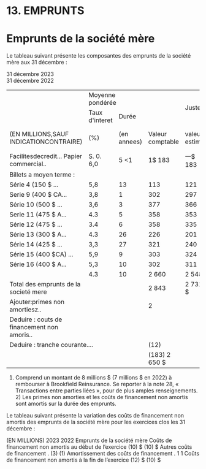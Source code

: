 # 13. EMPRUNTS  

# Emprunts de la société mère  

Le tableau suivant présente les composantes des emprunts de la société mère aux 31 décembre :  

31 décembre 2023   
31 décembre 2022   


<html><body><table><tr><td rowspan="2"></td><td colspan="2">Moyenne pondérée</td><td rowspan="2"></td><td rowspan="2">Juste</td><td colspan="2">Moyenne ponderée</td><td rowspan="2"></td><td rowspan="2">Juste</td></tr><tr><td>Taux d'interet</td><td>Durée</td><td>Taux d'interet</td><td>Duree</td></tr><tr><td>(EN MILLIONS,SAUF INDICATIONCONTRAIRE)</td><td>(%)</td><td>(en annees)</td><td>Valeur comptable</td><td>valeur estimee</td><td>(%)</td><td>(en annees)</td><td>Valeur comptable</td><td>valeur estimee |$</td></tr><tr><td>Facilitesdecredit... Papier commercial..</td><td>S. 0. 6,0</td><td>5 <1</td><td>1$ 183</td><td>一$ 183</td><td>S. 0. 5,1</td><td>5 <1</td><td>1$ 249</td><td>249</td></tr><tr><td>Billets a moyen terme :</td><td></td><td></td><td></td><td></td><td></td><td></td><td></td><td></td></tr><tr><td>Série 4 (150 $ ...</td><td>5,8</td><td>13</td><td>113</td><td>121</td><td>5,8</td><td>14</td><td>111</td><td>114</td></tr><tr><td>Serie 9 (400 $ CA...</td><td>3,8</td><td>1</td><td>302</td><td>297</td><td>3.8</td><td>2</td><td>295</td><td>286</td></tr><tr><td>Série 10 (500 $ ...</td><td>3,6</td><td>3</td><td>377</td><td>366</td><td>3.6</td><td>4</td><td>369</td><td>350</td></tr><tr><td>Serie 11 (475 $ A...</td><td>4.3</td><td>5</td><td>358</td><td>353</td><td>4,3</td><td>6</td><td>351</td><td>338</td></tr><tr><td>Série 12 (475 $ ...</td><td>3.4</td><td>6</td><td>358</td><td>335</td><td>3,4</td><td>7</td><td>351</td><td>316</td></tr><tr><td>Série 13 (300 $ A...</td><td>4.3</td><td>26</td><td>226</td><td>201</td><td>4,3</td><td>27</td><td>221</td><td>184</td></tr><tr><td>Série 14 (425 $ ...</td><td>3,3</td><td>27</td><td>321</td><td>240</td><td>3,3</td><td>28</td><td>314</td><td>218</td></tr><tr><td>Série 15 (400 $CA) ...</td><td>5,9</td><td>9</td><td>303</td><td>324</td><td>5,9</td><td>10</td><td></td><td></td></tr><tr><td>Série 16 (400 $ A...</td><td>5,3</td><td>10</td><td>302</td><td>311</td><td></td><td></td><td>295</td><td>307</td></tr><tr><td></td><td>4.3</td><td>10</td><td>2 660</td><td>2 548</td><td>4,1</td><td>11</td><td></td><td></td></tr><tr><td>Total des emprunts de la societé mere</td><td></td><td></td><td>2 843</td><td>2 731 $</td><td></td><td></td><td>2 307</td><td>2 113</td></tr><tr><td>Ajouter:primes non amortiesz..</td><td></td><td></td><td>2</td><td></td><td></td><td></td><td>2 556</td><td>2362 $</td></tr><tr><td>Deduire : couts de financement non amoris..</td><td></td><td></td><td></td><td></td><td></td><td></td><td>2</td><td></td></tr><tr><td colspan="2">Deduire : tranche courante....</td><td></td><td>(12)</td><td></td><td></td><td></td><td>(10)</td><td></td></tr><tr><td colspan="2"></td><td></td><td>(183) 2 650 $</td><td></td><td></td><td></td><td>(249) 2 299 $</td><td></td></tr></table></body></html>

1) Comprend un montant de 8 millions \$ (7 millions \$ en 2022) à rembourser à Brookfield Reinsurance. Se reporter à la note 28, « Transactions entre parties liées », pour de plus amples renseignements. 2) Les primes non amorties et les coûts de financement non amortis sont amortis sur la durée des emprunts.  

Le tableau suivant présente la variation des coûts de financement non amortis des emprunts de la société mère pour les exercices clos les 31 décembre :  

(EN MILLIONS) 2023 2022 Emprunts de la société mère Coûts de financement non amortis au début de l’exercice (10) \$ (10) \$ Autres coûts de financement . (3) (1) Amortissement des coûts de financement . 1 1 Coûts de financement non amortis à la fin de l’exercice (12) \$ (10) \$  